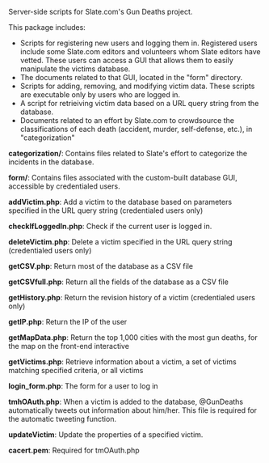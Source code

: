 Server-side scripts for Slate.com's Gun Deaths project.

This package includes:
- Scripts for registering new users and logging them in. Registered users include some Slate.com editors and volunteers whom Slate editors have vetted. These users can access a GUI that allows them to easily manipulate the victims database.
- The documents related to that GUI, located in the "form" directory.
- Scripts for adding, removing, and modifying victim data. These scripts are executable only by users who are logged in.
- A script for retrieiving victim data based on a URL query string from the database.
- Documents related to an effort by Slate.com to crowdsource the classifications of each death (accident, murder, self-defense, etc.), in "categorization"

<strong>categorization/</strong>: Contains files related to Slate's effort to categorize the incidents in the database.

<strong>form/</strong>: Contains files associated with the custom-built database GUI, accessible by credentialed users.

<strong>addVictim.php</strong>: Add a victim to the database based on parameters specified in the URL query string (credentialed users only)

<strong>checkIfLoggedIn.php</strong>: Check if the current user is logged in.

<strong>deleteVictim.php</strong>: Delete a victim specified in the URL query string (credentialed users only)

<strong>getCSV.php</strong>: Return most of the database as a CSV file

<strong>getCSVfull.php</strong>: Return all the fields of the database as a CSV file

<strong>getHistory.php</strong>: Return the revision history of a victim (credentialed users only)

<strong>getIP.php</strong>: Return the IP of the user

<strong>getMapData.php</strong>: Return the top 1,000 cities with the most gun deaths, for the map on the front-end interactive

<strong>getVictims.php</strong>: Retrieve information about a victim, a set of victims matching specified criteria, or all victims

<strong>login_form.php</strong>: The form for a user to log in

<strong>tmhOAuth.php</strong>: When a victim is added to the database, @GunDeaths automatically tweets out information about him/her. This file is required for the automatic tweeting function.

<strong>updateVictim</strong>: Update the properties of a specified victim.

<strong>cacert.pem</strong>: Required for tmOAuth.php